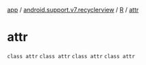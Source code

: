 [app](../../../index.md) / [android.support.v7.recyclerview](../../index.md) / [R](../index.md) / [attr](.)

# attr

`class attr`
`class attr`
`class attr`
`class attr`